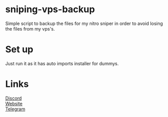 # sniping-vps-backup
 Simple script to backup the files for my nitro sniper in order to avoid losing the files from my vps's.
# Set up
 Just run it as it has auto imports installer for dummys.
# Links
[Discord](https://discord.gg/kws)<br />
[Website](https://kwayservices.top)<br />
[Telegram](https://t.me/kwaytv)<br />